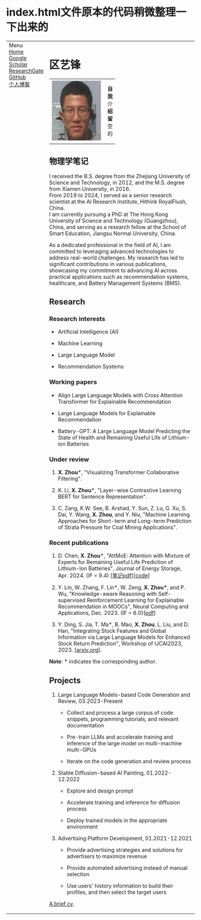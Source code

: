# index.html文件原本的代码稍微整理一下出来的
<!DOCTYPE html PUBLIC "-//W3C//DTD XHTML 1.1//EN"
  "http://www.w3.org/TR/xhtml11/DTD/xhtml11.dtd">
<html xmlns = "http://www.w3.org/1999/xhtml" xml:lang="en"> 
<head>
<meta name="generator" content="jemdoc, see http://jemdoc.jaboc.net/" />
<meta http-equiv="Content-Type" content="text/html;charset=utf-8" />
<link rel="stylesheet" href="jemdoc.css" type="text/css" />
<link rel="shortcut icon" href="favicon.ico" />
<link rel="bookmark" href="favicon.ico" type="image/x-icon"　/>
<title>区艺锋的个人网站</title>
</head> 
<body>
  
<!--注释：这里最开始弄的这个表格，在最后那里的110行才收起来。其实这个表格是用来做侧边栏的。-->
<table summary="Table for page layout." id="tlayout">
<tr valign="top">
<td id="layout-menu">
<div class="menu-category">Menu</div>
<div class="menu-item"><a href="index.html" class="current">Home</a></div>
<div class="menu-item"><a href="https://scholar.google.com/citations?user=xTzN-qoAAAAJ&hl=zh-CN&oi=ao">Google Scholar</a></div>
<div class="menu-item"><a href="https://www.researchgate.net/profile/Xiuze-Zhou">ResearchGate</a></div>
<div class="menu-item"><a href="https://github.com/XiuzeZhou">GitHub</a></div>
<div class="menu-item"><a href="http://snailwish.com/">个人博客</a></div>
</td>
<td id="layout-content">
<div id="toptitle">


<h1>区艺锋</h1>
</div>


<table class="imgtable"><tr>
  <td><img src="photos/bio.jpg" alt="alt text" width="131px" height="160px" />&nbsp;</td>
  <td align="left">
    <p><b>自 </b> <br />
       <b>我</b> <br />
          介<br /> 
       <b>绍</b> <br />
       <b>留</b> <br />
          空<br />
          的</p>
  </td></tr></table>


<h2>物理学笔记</h2>
<p>I received the B.S. degree from the Zhejiang University of Science and Technology, in 2012, and the M.S. degree from Xiamen University, in 2016.<br />
From 2019 to 2024, I served as a senior research scientist at the AI Research Institute, Hithink RoyalFlush, China. <br />
I am currently pursuing a PhD at The Hong Kong University of Science and Technology (Guangzhou), China, and serving as a research fellow at the School of Smart Education, Jiangsu Normal University, China.</p>
<p>As a dedicated professional in the field of AI, I am committed to leveraging advanced technologies to address real-world challenges. My research has led to significant contributions in various publications, showcasing my commitment to advancing AI across practical applications such as recommendation systems, healthcare, and Battery Management Systems (BMS).</p>


<h2>Research</h2>
<h3>Research interests</h3>
<ul>
   <li><p>Artificial Intelligence (AI)</p></li>
   <li><p>Machine Learning</p></li>
   <li><p>Large Language Model</p></li>
   <li><p>Recommendation Systems</p></li>
</ul>

<h3>Working papers</h3>
<ul>
   <li><p>Align Large Language Models with Cross Attention Transformer for Explainable Recommendation</p></li>
   <li><p>Large Language Models for Explainable Recommendation</p></li>
   <li><p>Battery-GPT: A Large Language Model Predicting the State of Health and Remaining Useful Life of Lithium-ion Batteries</p></li>
</ul>

<h3>Under review</h3>
<ol>
   <li><p><b>X. Zhou</b>*, "Visualizing Transformer Collaborative Filtering".</p></li>
   <li><p>K. Li, <b>X. Zhou</b>*, "Layer-wise Contrastive Learning BERT for Sentence Representation".</p></li>
   <li><p>C. Zang, K.W. See, B. Arshad, Y. Sun, Z. Lu, G. Xu, S. Dai, Y. Wang, <b>X. Zhou</b>, and Y. Niu, "Machine Learning Approaches for Short-term and Long-term Prediction of Strata Pressure for Coal Mining Applications".</p></li>
</ol>

<h3>Recent publications </h3>
<ol>
   <li><p>D. Chen, <b>X. Zhou</b>*, "AttMoE: Attention with Mixture of Experts for Remaining Useful Life Prediction of Lithium-Ion Batteries", Journal of Energy Storage, Apr. 2024. (IF = 9.4) [<a href="pub/123.pdf">笔记pdf</a>][<a href="https://github.com/XiuzeZhou/RUL">code</a>]</p></li>
   <li><p>Y. Lin, W. Zhang, F. Lin*, W. Zeng, <b>X. Zhou*</b>, and P. Wu, "Knowledge-aware Reasoning with Self-supervised Reinforcement Learning for Explainable Recommendation in MOOCs", Neural Computing and Applications, Dec. 2023. (IF = 6.0)[<a href="pub/KRRL.pdf">pdf</a>]</p></li>
   <li><p>Y. Ding, S. Jia, T. Ma*, B. Mao, <b>X. Zhou</b>, L. Liu, and D. Han, "Integrating Stock Features and Global Information via Large Language Models for Enhanced Stock Return Prediction", Workshop of IJCAI2023, 2023. [<a href="https://arxiv.org/pdf/2310.05627">arxiv.org</a>].</p></li> 
</ol>
<p><b>Note</b>: * indicates the corresponding author.</p>


<h2>Projects</h2>
<ol>
  <li><p>Large Language Models-based Code Generation and Review, 03.2023-Present</p></li>
     <ul>
         <li><p>Collect and process a large corpus of code snippets, programming tutorials, and relevant documentation</p></li>
         <li><p>Pre-train LLMs and accelerate training and inference of the large model on multi-machine multi-GPUs</p></li>
         <li><p>Iterate on the code generation and review process</p></li>
     </ul>
  <li><p>Stable Diffusion-based AI Painting, 01.2022-12.2022</p></li>
     <ul>
         <li><p>Explore and design prompt</p></li>
         <li><p>Accelerate training and inference for diffusion process</p></li>
         <li><p>Deploy trained models in the appropriate environment</p></li>
     </ul>
  <li><p>Advertising Platform Development, 01.2021-12.2021</p></li>
    <ul>
        <li><p>Provide advertising strategies and solutions for advertisers to maximize revenue</p></li>
        <li><p>Provide automated advertising instead of manual selection</p></li>
        <li><p>Use users' history information to build their profiles, and then select the target users</p></li>
    </ul>
</ol>

<a href="cv/cv.pdf">A brief cv</a>.</p>

</td></tr></table>
</body>
</html>
